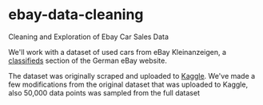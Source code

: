 # ebay-data-cleaning
Cleaning and Exploration of Ebay Car Sales Data

We'll work with a dataset of used cars from eBay Kleinanzeigen, a [classifieds](https://en.wikipedia.org/wiki/Classified_advertising) section of the German eBay website.

The dataset was originally scraped and uploaded to [Kaggle](https://www.kaggle.com/orgesleka/used-cars-database/data). 
We've made a few modifications from the original dataset that was uploaded to Kaggle, also 50,000 data points was sampled from the full dataset
